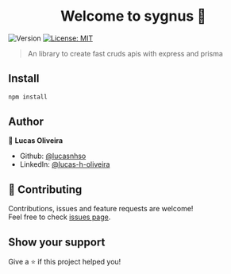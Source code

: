 <h1 align="center">Welcome to sygnus 👋</h1>
<p>
  <img alt="Version" src="https://img.shields.io/badge/version-0.0.1-blue.svg?cacheSeconds=2592000" />
  <a href="#" target="_blank">
    <img alt="License: MIT" src="https://img.shields.io/badge/License-MIT-yellow.svg" />
  </a>
</p>

> An library to create fast cruds apis with express and prisma

## Install

```sh
npm install
```

## Author

👤 **Lucas Oliveira**

- Github: [@lucasnhso](https://github.com/lucasnhso)
- LinkedIn: [@lucas-h-oliveira](https://linkedin.com/in/lucas-h-oliveira)

## 🤝 Contributing

Contributions, issues and feature requests are welcome!<br />Feel free to check [issues page](https://github.com/lucasnhso/sygnus/issues).

## Show your support

Give a ⭐️ if this project helped you!
